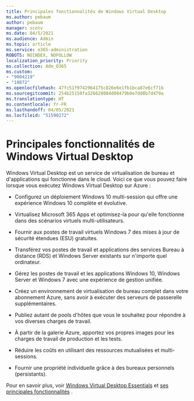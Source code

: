```yaml
---
title: Principales fonctionnalités de Windows Virtual Desktop
ms.author: pebaum
author: pebaum
manager: scotv
ms.date: 04/5/2021
ms.audience: Admin
ms.topic: article
ms.service: o365-administration
ROBOTS: NOINDEX, NOFOLLOW
localization_priority: Priority
ms.collection: Adm_O365
ms.custom:
- "9004219"
- "10872"
ms.openlocfilehash: 47fc51f9742964175c826e6e1fb1bca87e6cf71b
ms.sourcegitcommit: 254b25150fa326628084d08479b0e7dd8b7d479a
ms.translationtype: HT
ms.contentlocale: fr-FR
ms.lasthandoff: 04/05/2021
ms.locfileid: "51590272"
---
```

# <a name="key-capabilities-of-windows-virtual-desktop"></a>Principales fonctionnalités de Windows Virtual Desktop


Windows Virtual Desktop est un service de virtualisation de bureau et d'applications qui fonctionne dans le cloud. Voici ce que vous pouvez faire lorsque vous exécutez Windows Virtual Desktop sur Azure :

- Configurez un déploiement Windows 10 multi-session qui offre une expérience Windows 10 complète et évolutive.

- Virtualisez Microsoft 365 Apps et optimisez-la pour qu'elle fonctionne dans des scénarios virtuels multi-utilisateurs.

- Fournir aux postes de travail virtuels Windows 7 des mises à jour de sécurité étendues (ESU) gratuites.

- Transférez vos postes de travail et applications des services Bureau à distance (RDS) et Windows Server existants sur n'importe quel ordinateur.

- Gérez les postes de travail et les applications Windows 10, Windows Server et Windows 7 avec une expérience de gestion unifiée. 

- Créez un environnement de virtualisation de bureau complet dans votre abonnement Azure, sans avoir à exécuter des serveurs de passerelle supplémentaires.

- Publiez autant de pools d'hôtes que vous le souhaitez pour répondre à vos diverses charges de travail.

- À partir de la galerie Azure, apportez vos propres images pour les charges de travail de production et les tests. 

- Réduire les coûts en utilisant des ressources mutualisées et multi-sessions. 

- Fournir une propriété individuelle grâce à des bureaux personnels (persistants).

Pour en savoir plus, voir [Windows Virtual Desktop Essentials](https://go.microsoft.com/fwlink/?linkid=2127033) et [ses principales fonctionnalités](https://docs.microsoft.com/azure/virtual-desktop/overview#key-capabilities) .